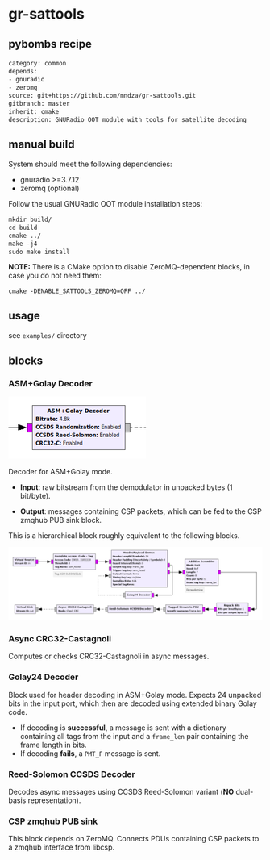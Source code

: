 # gr-sattools

## pybombs recipe
```
category: common
depends: 
- gnuradio
- zeromq
source: git+https://github.com/mndza/gr-sattools.git
gitbranch: master
inherit: cmake
description: GNURadio OOT module with tools for satellite decoding
```

## manual build

System should meet the following dependencies:

- gnuradio >=3.7.12
- zeromq (optional)

Follow the usual GNURadio OOT module installation steps:

```
mkdir build/
cd build
cmake ../
make -j4
sudo make install
```
**NOTE:** There is a CMake option to disable ZeroMQ-dependent blocks, in case you do not need them:
```
cmake -DENABLE_SATTOOLS_ZEROMQ=OFF ../
```

## usage
see `examples/` directory

## blocks

### ASM+Golay Decoder

![ASM+Golay Decoder block](docs/asm_golay_block.png)

Decoder for ASM+Golay mode.

* **Input**: raw bitstream from the demodulator in unpacked bytes (1 bit/byte). 

* **Output**: messages containing CSP packets, which can be fed to the CSP zmqhub PUB sink block.

This is a hierarchical block roughly equivalent to the following blocks.

![ASM+Golay Decoder Internals](docs/asm_golay_hier_internals.png)

### Async CRC32-Castagnoli

Computes or checks CRC32-Castagnoli in async messages.

### Golay24 Decoder

Block used for header decoding in ASM+Golay mode. Expects 24 unpacked bits 
in the input port, which then are decoded using extended binary Golay code.
* If decoding is **successful**, a message is sent with a dictionary containing 
all tags from the input and a `frame_len` pair containing the frame length in bits.
* If decoding **fails**, a `PMT_F` message is sent.

### Reed-Solomon CCSDS Decoder

Decodes async messages using CCSDS Reed-Solomon variant (**NO** dual-basis representation).

### CSP zmqhub PUB sink

This block depends on ZeroMQ.
Connects PDUs containing CSP packets to a zmqhub interface from libcsp.
